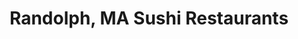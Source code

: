 ---
layout: city
title: Randolph, MA Sushi Restaurants
permalink: /massachusetts/randolph/
stateAbbr: MA
stateName: Massachusetts
cityName: Randolph

---